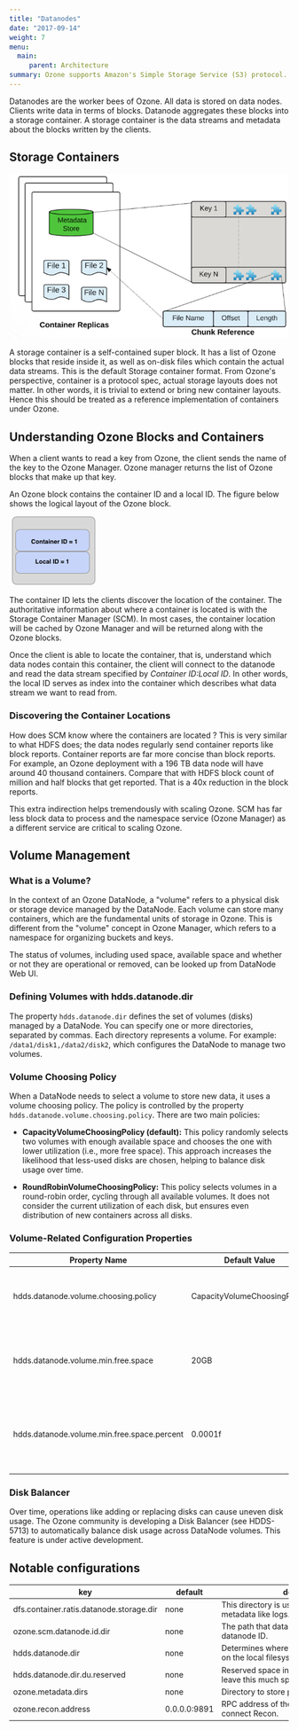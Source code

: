 ```yaml
---
title: "Datanodes"
date: "2017-09-14"
weight: 7
menu: 
  main:
     parent: Architecture
summary: Ozone supports Amazon's Simple Storage Service (S3) protocol. In fact, You can use S3 clients and S3 SDK based applications without any modifications with Ozone.
---
```

<!---
  Licensed to the Apache Software Foundation (ASF) under one or more
  contributor license agreements.  See the NOTICE file distributed with
  this work for additional information regarding copyright ownership.
  The ASF licenses this file to You under the Apache License, Version 2.0
  (the "License"); you may not use this file except in compliance with
  the License.  You may obtain a copy of the License at

      http://www.apache.org/licenses/LICENSE-2.0

  Unless required by applicable law or agreed to in writing, software
  distributed under the License is distributed on an "AS IS" BASIS,
  WITHOUT WARRANTIES OR CONDITIONS OF ANY KIND, either express or implied.
  See the License for the specific language governing permissions and
  limitations under the License.
-->

Datanodes are the worker bees of Ozone. All data is stored on data nodes.
Clients write data in terms of blocks. Datanode aggregates these blocks into
a storage container. A storage container is the data streams and metadata
about the blocks written by the clients.

## Storage Containers

![Container Metadata](ContainerMetadata.png)

A storage container is a self-contained super block. It has a list of Ozone
blocks that reside inside it, as well as on-disk files which contain the
actual data streams. This is the default Storage container format. From
Ozone's perspective, container is a protocol spec, actual storage layouts
does not matter. In other words, it is trivial to extend or bring new
container layouts. Hence this should be treated as a reference implementation
of containers under Ozone.

## Understanding Ozone Blocks and Containers

When a client wants to read a key from Ozone, the client sends the name of
the key to the Ozone Manager. Ozone manager returns the list of Ozone blocks
that make up that key.

An Ozone block contains the container ID and a local ID. The figure below
shows the logical layout of the Ozone block.

![Ozone Block](OzoneBlock.png)

The container ID lets the clients discover the location of the container. The
authoritative information about where a container is located is with the
Storage Container Manager (SCM). In most cases, the container location will be
cached by Ozone Manager and will be returned along with the Ozone blocks.


Once the client is able to locate the container, that is, understand which
data nodes contain this container, the client will connect to the datanode
and read the data stream specified by _Container ID:Local ID_. In other
words, the local ID serves as index into the container which describes what
data stream we want to read from.

### Discovering the Container Locations

How does SCM know where the containers are located ? This is very similar to
what HDFS does; the data nodes regularly send container reports like block
reports. Container reports are far more concise than block reports. For
example, an Ozone deployment with a 196 TB data node will have around 40
thousand containers. Compare that with HDFS block count of million and half
blocks that get reported. That is a 40x reduction in the block reports.

This extra indirection helps tremendously with scaling Ozone. SCM has far
less block data to process and the namespace service (Ozone Manager) as a
different service are critical to scaling Ozone.

## Volume Management

### What is a Volume?

In the context of an Ozone DataNode, a "volume" refers to a physical disk or storage device managed by the DataNode. Each volume can store many containers, which are the fundamental units of storage in Ozone. This is different from the "volume" concept in Ozone Manager, which refers to a namespace for organizing buckets and keys.

The status of volumes, including used space, available space and whether or not they are operational or removed, can be looked up from DataNode Web UI.

### Defining Volumes with hdds.datanode.dir

The property `hdds.datanode.dir` defines the set of volumes (disks) managed by a DataNode. You can specify one or more directories, separated by commas. Each directory represents a volume.
For example: `/data1/disk1,/data2/disk2`, which configures the DataNode to manage two volumes.

### Volume Choosing Policy

When a DataNode needs to select a volume to store new data, it uses a volume choosing policy. The policy is controlled by the property `hdds.datanode.volume.choosing.policy`. There are two main policies:

- **CapacityVolumeChoosingPolicy (default):**
  This policy randomly selects two volumes with enough available space and chooses the one with lower utilization (i.e., more free space). This approach increases the likelihood that less-used disks are chosen, helping to balance disk usage over time.

- **RoundRobinVolumeChoosingPolicy:**
  This policy selects volumes in a round-robin order, cycling through all available volumes. It does not consider the current utilization of each disk, but ensures even distribution of new containers across all disks.

### Volume-Related Configuration Properties

| Property Name                                 | Default Value                | Description                                                                                  |
|-----------------------------------------------|------------------------------|----------------------------------------------------------------------------------------------|
| hdds.datanode.volume.choosing.policy          | CapacityVolumeChoosingPolicy | The policy used to select a volume for new containers.                                       |
| hdds.datanode.volume.min.free.space           | 20GB                         | Minimum free space required on a volume to be eligible for new containers.                   |
| hdds.datanode.volume.min.free.space.percent   | 0.0001f                      | Minimum free space percentage required on a volume to be eligible for new containers.        |

### Disk Balancer

Over time, operations like adding or replacing disks can cause uneven disk usage. The Ozone community is developing a Disk Balancer (see HDDS-5713) to automatically balance disk usage across DataNode volumes. This feature is under active development.

## Notable configurations

key | default | <div style="width: 300px;">description</div>
----|---------|------------
dfs.container.ratis.datanode.storage.dir | none | This directory is used for storing Ratis metadata like logs.
ozone.scm.datanode.id.dir | none | The path that datanodes will use to store the datanode ID.
hdds.datanode.dir | none | Determines where HDDS data will be stored on the local filesystem.
hdds.datanode.dir.du.reserved | none | Reserved space in bytes per volume. Always leave this much space free for non dfs use.
ozone.metadata.dirs | none | Directory to store persisted data (RocksDB).
ozone.recon.address | 0.0.0.0:9891 | RPC address of the Recon. Use <host:port> to connect Recon.

